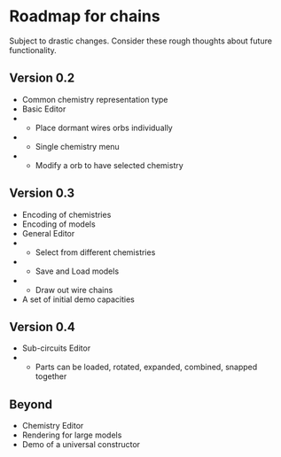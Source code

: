# Roadmap for chains
Subject to drastic changes. Consider these rough thoughts about future functionality.

## Version 0.2
- Common chemistry representation type
- Basic Editor
- - Place dormant wires orbs individually
- - Single chemistry menu
- - Modify a orb to have selected chemistry

## Version 0.3
- Encoding of chemistries
- Encoding of models
- General Editor
- - Select from different chemistries
- - Save and Load models
- - Draw out wire chains
- A set of initial demo capacities

## Version 0.4
- Sub-circuits Editor
- - Parts can be loaded, rotated, expanded, combined, snapped together

## Beyond
- Chemistry Editor
- Rendering for large models
- Demo of a universal constructor
